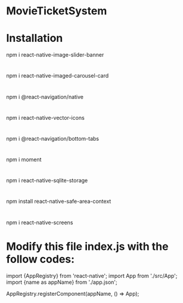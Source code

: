 # MovieTicketSystem

# Installation

npm i react-native-image-slider-banner
#
npm i react-native-imaged-carousel-card
#
npm i @react-navigation/native
#
npm i react-native-vector-icons
#
npm i @react-navigation/bottom-tabs 
#
npm i moment
#
npm i react-native-sqlite-storage
#
npm install react-native-safe-area-context
#
npm i react-native-screens



# Modify this file index.js with the follow codes:

import {AppRegistry} from 'react-native';
import App from './src/App';
import {name as appName} from './app.json';

AppRegistry.registerComponent(appName, () => App);
